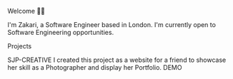 Welcome 🤝🏾

I'm Zakari, a Software Engineer based in London. I'm currently open to Software Engineering opportunities. 

Projects 

SJP-CREATIVE
I created this project as a website for a friend to showcase her skill as a Photographer and display her Portfolio. DEMO 

